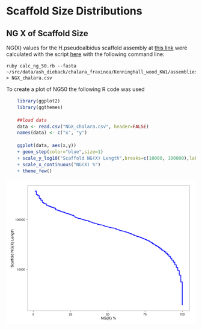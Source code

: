 # Scaffold Size Distributions

## NG X of Scaffold Size

NG(X) values for the H.pseudoalbidus scaffold assembly at [this link](https://github.com/ash-dieback-crowdsource/data/blob/master/ash_dieback/chalara_fraxinea/Kenninghall_wood_KW1/assemblies/gDNA/KW1_assembly_version1/Chalara_fraxinea_TGAC_s1v1_scaffolds.fa) were calculated with the script [here](calc_ng_50.rb) with the following command line:

```{bash}
ruby calc_ng_50.rb --fasta ~/src/data/ash_dieback/chalara_fraxinea/Kenninghall_wood_KW1/assemblies/gDNA/KW1_assembly_version1/Chalara_fraxinea_TGAC_s1v1_scaffolds.fa > NGX_chalara.csv
```


To create a plot of NG50 the following R code was used 


```R
	library(ggplot2)
	library(ggthemes)
	
	##load data
	data <- read.csv("NGX_chalara.csv", header=FALSE)
	names(data) <- c("x", "y")
	
	ggplot(data, aes(x,y)) 
	+ geom_step(color="blue",size=1)
	+ scale_y_log10("Scaffold NG(X) Length",breaks=c(10000, 100000),labels=c("10000","100000"))
	+ scale_x_continuous("NG(X) %")
	+ theme_few()

```

![Plot](Rplot.png)


